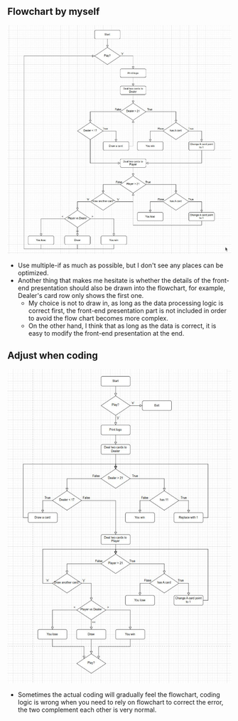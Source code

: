 ## **Flowchart by myself**

![alt](pic/01.jpg)

- Use multiple-if as much as possible, but I don't see any places can be optimized.
- Another thing that makes me hesitate is whether the details of the front-end presentation should also be drawn into the flowchart, for example, Dealer's card row only shows the first one.
  - My choice is not to draw in, as long as the data processing logic is correct first, the front-end presentation part is not included in order to avoid the flow chart becomes more complex.
  - On the other hand, I think that as long as the data is correct, it is easy to modify the front-end presentation at the end.

## **Adjust when coding**

![alt](pic/02.jpg)

- Sometimes the actual coding will gradually feel the flowchart, coding logic is wrong when you need to rely on flowchart to correct the error, the two complement each other is very normal.
